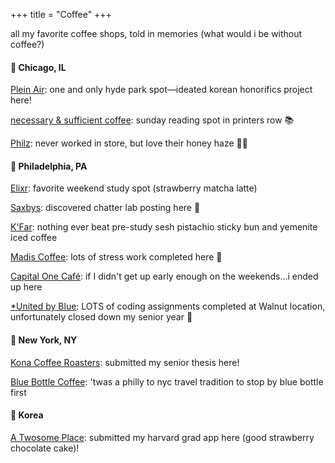 +++
title = "Coffee"
+++

all my favorite coffee shops, told in memories (what would i be without coffee?)

#### 📍 Chicago, IL
[Plein Air](https://www.pleinaircafe.co/): one and only hyde park spot—ideated korean honorifics project here!

[necessary & sufficient coffee](https://www.necessary-coffee.com/): sunday reading spot in printers row 📚

[Philz](https://philzcoffee.com/locations/52?srsltid=AfmBOooybspO_09P7KK6h-r8KxP5pizMSKfmJIJFQ7qJ6MLEpdoTifnu): never worked in store, but love their honey haze 🐝🍯

#### 📍 Philadelphia, PA
[Elixr](https://elixrcoffee.com/): favorite weekend study spot (strawberry matcha latte)

[Saxbys](https://www.saxbyscoffee.com/location/saxbys-university-of-pennsylvania/): discovered chatter lab posting here 🤭

[K'Far](https://www.kfarcafe.com/): nothing ever beat pre-study sesh pistachio sticky bun and yemenite iced coffee

[Madis Coffee](https://madiscoffee.com/): lots of stress work completed here 🫡

[Capital One Café](https://www.capitalone.com/local/philadelphia-rittenhouse/): if I didn't get up early enough on the weekends...i ended up here

[*United by Blue](https://unitedbyblue.com/?gad_source=1&gclid=CjwKCAiAk8G9BhA0EiwAOQxmfq6miUPtJ9wtp2pC2to1EyJHv5XcxcEVdloZ-5iQH4B51hUT0fM-uRoC4qoQAvD_BwE): LOTS of coding assignments completed at Walnut location, unfortunately closed down my senior year 🥲

#### 📍 New York, NY
[Kona Coffee Roasters](https://konacoffee.nyc/): submitted my senior thesis here!

[Blue Bottle Coffee](https://bluebottlecoffee.com/cafes/hudson-yards?srsltid=AfmBOorLYU_2AltdOzAqSjC_ofOhFEtFfboaT6prNj8Sean_r0U5tc97): 'twas a philly to nyc travel tradition to stop by blue bottle first

#### 📍 Korea
[A Twosome Place](https://www.twosome.co.kr/main.do): submitted my harvard grad app here (good strawberry chocolate cake)!